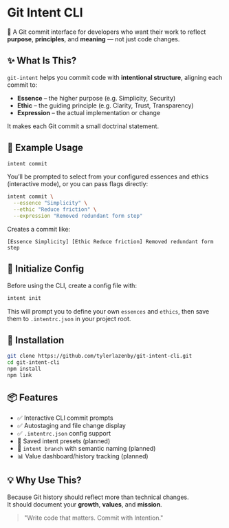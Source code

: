 # Git Intent CLI
🎯 A Git commit interface for developers who want their work to reflect **purpose**, **principles**, and **meaning** — not just code changes.

## ✨ What Is This?

`git-intent` helps you commit code with **intentional structure**, aligning each commit to:

- **Essence** – the higher purpose (e.g. Simplicity, Security)
- **Ethic** – the guiding principle (e.g. Clarity, Trust, Transparency)
- **Expression** – the actual implementation or change

It makes each Git commit a small doctrinal statement.


## 🚀 Example Usage

```bash
intent commit
```
You’ll be prompted to select from your configured essences and ethics (interactive mode), or you can pass flags directly:

```bash
intent commit \
  --essence "Simplicity" \
  --ethic "Reduce friction" \
  --expression "Removed redundant form step"
```

Creates a commit like:
```
[Essence Simplicity] [Ethic Reduce friction] Removed redundant form step
```


## 🧰 Initialize Config

Before using the CLI, create a config file with:

```bash
intent init
```

This will prompt you to define your own `essences` and `ethics`, then save them to `.intentrc.json` in your project root.


## 🔧 Installation

```bash
git clone https://github.com/tylerlazenby/git-intent-cli.git
cd git-intent-cli
npm install
npm link
```


## 📦 Features

- ✅ Interactive CLI commit prompts
- ✅ Autostaging and file change display
- ✅ `.intentrc.json` config support
- 🧠 Saved intent presets (planned)
- 🌿 `intent branch` with semantic naming (planned)
- 📊 Value dashboard/history tracking (planned)


## 💡 Why Use This?

Because Git history should reflect more than technical changes.  
It should document your **growth**, **values**, and **mission**.

> "Write code that matters. Commit with Intention."
